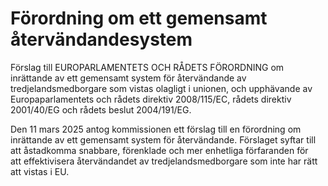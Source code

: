 # Förordning om ett gemensamt återvändandesystem

Förslag till EUROPARLAMENTETS OCH RÅDETS FÖRORDNING om inrättande av ett gemensamt system för återvändande av tredjelandsmedborgare som vistas olagligt i unionen, och upphävande av Europaparlamentets och rådets direktiv 2008/115/EC, rådets direktiv 2001/40/EG och rådets beslut 2004/191/EG.

Den 11 mars 2025 antog kommissionen ett förslag till en förordning om inrättande av ett gemensamt system för återvändande. Förslaget syftar till att åstadkomma snabbare, förenklade och mer enhetliga förfaranden för att effektivisera återvändandet av tredjelandsmedborgare som inte har rätt att vistas i EU.
